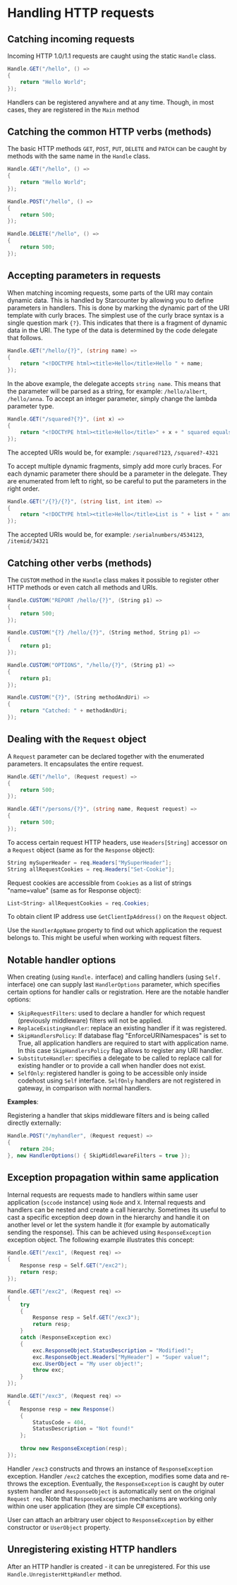 # Handling HTTP requests

## Catching incoming requests

Incoming HTTP 1.0/1.1 requests are caught using the static `Handle` class.

```cs
Handle.GET("/hello", () =>
{
    return "Hello World";
});
```

Handlers can be registered anywhere and at any time. Though, in most cases, they are registered in the `Main` method

## Catching the common HTTP verbs (methods)

The basic HTTP methods `GET`, `POST`, `PUT`, `DELETE` and `PATCH` can be caught by methods with the same name in the `Handle` class.

```cs
Handle.GET("/hello", () =>
{
    return "Hello World";
});

Handle.POST("/hello", () =>
{
    return 500;
});

Handle.DELETE("/hello", () =>
{
    return 500;
});
```

## Accepting parameters in requests

When matching incoming requests, some parts of the URI may contain dynamic data. This is handled by Starcounter by allowing you to define parameters in handlers. This is done by marking the dynamic part of the URI template with curly braces. The simplest use of the curly brace syntax is a single question mark `{?}`. This indicates that there is a fragment of dynamic data in the URI. The type of the data is determined by the code delegate that follows.

```cs
Handle.GET("/hello/{?}", (string name) => 
{         
    return "<!DOCTYPE html><title>Hello</title>Hello " + name;
});
```

In the above example, the delegate accepts `string name`. This means that the parameter will be parsed as a string, for example: `/hello/albert`, `/hello/anna`. To accept an integer parameter, simply change the lambda parameter type.

```cs
Handle.GET("/squared?{?}", (int x) => 
{         
    return "<!DOCTYPE html><title>Hello</title>" + x + " squared equals " + x*x;
});
```

The accepted URIs would be, for example: `/squared?123`, `/squared?-4321`

To accept multiple dynamic fragments, simply add more curly braces. For each dynamic parameter there should be a parameter in the delegate. They are enumerated from left to right, so be careful to put the parameters in the right order.

```cs
Handle.GET("/{?}/{?}", (string list, int item) => 
{         
    return "<!DOCTYPE html><title>Hello</title>List is " + list + " and item is " + item;
});
```

The accepted URIs would be, for example: `/serialnumbers/4534123`, `/itemid/34321`


## Catching other verbs (methods)

The `CUSTOM` method in the `Handle` class makes it possible to register other HTTP methods or even catch all methods and URIs.

```cs
Handle.CUSTOM("REPORT /hello/{?}", (String p1) =>
{
    return 500;
});

Handle.CUSTOM("{?} /hello/{?}", (String method, String p1) =>
{
    return p1;
});

Handle.CUSTOM("OPTIONS", "/hello/{?}", (String p1) =>
{
    return p1;
});

Handle.CUSTOM("{?}", (String methodAndUri) =>
{
    return "Catched: " + methodAndUri;
});
```

## Dealing with the `Request` object

A `Request` parameter can be declared together with the enumerated parameters. It encapsulates the entire request.

```cs
Handle.GET("/hello", (Request request) =>
{
    return 500;
});

Handle.GET("/persons/{?}", (string name, Request request) =>
{
    return 500;
});
```

To access certain request HTTP headers, use `Headers[String]` accessor on a `Request` object (same as for the `Response` object):

```cs
String mySuperHeader = req.Headers["MySuperHeader"];
String allRequestCookies = req.Headers["Set-Cookie"];
```

Request cookies are accessible from `Cookies` as a list of strings "name=value" (same as for Response object):

```cs
List<String> allRequestCookies = req.Cookies;
```

To obtain client IP address use `GetClientIpAddress()` on the `Request` object.

Use the `HandlerAppName` property to find out which application the request belongs to. This might be useful when working with request filters.

## Notable handler options

When creating (using `Handle.` interface) and calling handlers (using `Self.` interface) one can supply last `HandlerOptions` parameter, which specifies certain options for handler calls or registration. Here are the notable handler options:

* `SkipRequestFilters`: used to declare a handler for which request (previously middleware) filters will not be applied.
* `ReplaceExistingHandler`: replace an existing handler if it was registered.
* `SkipHandlersPolicy`: If database flag "EnforceURINamespaces" is set to True, all application handlers are required to start with application name. In this case `SkipHandlersPolicy` flag allows to register any URI handler.
* `SubstituteHandler`: specifies a delegate to be called to replace call for existing handler or to provide a call when handler does not exist.
* `SelfOnly`: registered handler is going to be accessible only inside codehost using `Self` interface. `SelfOnly` handlers are not registered in gateway, in comparison with normal handlers.

**Examples**:

Registering a handler that skips middleware filters and is being called directly externally:

```cs
Handle.POST("/myhandler", (Request request) =>
{
	return 204;
}, new HandlerOptions() { SkipMiddlewareFilters = true });
```

## Exception propagation within same application

Internal requests are requests made to handlers within same user application (`sccode` instance) using `Node` and `X`. Internal requests and handlers can be nested and create a call hierarchy. Sometimes its useful to cast a specific exception deep down in the hierarchy and handle it on another level or let the system handle it (for example by automatically sending the response). This can be achieved using `ResponseException` exception object. The following example illustrates this concept:

```cs
Handle.GET("/exc1", (Request req) =>
{
    Response resp = Self.GET("/exc2");
    return resp;
});

Handle.GET("/exc2", (Request req) =>
{
    try
    {
        Response resp = Self.GET("/exc3");
        return resp;
    }
    catch (ResponseException exc)
    {
        exc.ResponseObject.StatusDescription = "Modified!";
        exc.ResponseObject.Headers["MyHeader"] = "Super value!";
        exc.UserObject = "My user object!";
        throw exc;
    }
});

Handle.GET("/exc3", (Request req) =>
{
    Response resp = new Response()
    {
        StatusCode = 404,
        StatusDescription = "Not found!"
    };
    
    throw new ResponseException(resp);
});
```

Handler `/exc3` constructs and throws an instance of `ResponseException` exception. Handler `/exc2` catches the exception, modifies some data and re-throws the exception. Eventually, the `ResponseException` is caught by outer system handler and `ResponseObject` is automatically sent on the original `Request req`. Note that `ResponseException` mechanisms are working only within one user application (they are simple C# exceptions).

User can attach an arbitrary user object to `ResponseException` by either constructor or `UserObject` property.

## Unregistering existing HTTP handlers

After an HTTP handler is created - it can be unregistered. For this use `Handle.UnregisterHttpHandler` method.

